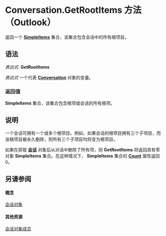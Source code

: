 
# Conversation.GetRootItems 方法 （Outlook）

返回一个  **[SimpleItems](b929ae28-fe5f-607e-37b5-ed6a304d4896.md)** 集合，该集合包含会话中的所有根项目。


## 语法

 _表达式_. **GetRootItems**

 _表达式_ 一个代表 **[Conversation](2705d38a-ebc0-e5a7-208b-ffe1f5446b1b.md)** 对象的变量。


### 返回值

 **SimpleItems** 集合，该集合包含根项或会话的所有根项。


## 说明

一个会话可拥有一个或多个根项目。例如，如果会话的根项目拥有三个子项目，而该根项目被永久删除，则所有三个子项目均将变为根项目。

如果在获取 **[会话](2705d38a-ebc0-e5a7-208b-ffe1f5446b1b.md)** 对象后从对话中删除了所有项，则 **GetRootItems** 将返回具有零对象 **SimpleItems** 集合。在这种情况下， **SimpleItems** 集合的 **[Count](2656676b-ee82-aad0-21b9-8ca963cb57d2.md)** 属性返回 0。


## 另请参阅


#### 概念


[会话对象](2705d38a-ebc0-e5a7-208b-ffe1f5446b1b.md)
#### 其他资源


[会话对象成员](09ff1e8e-7c5a-0b1e-e8e2-e259f66f71c8.md)